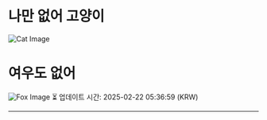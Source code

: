 
# 나만 없어 고양이

![Cat Image](https://cdn2.thecatapi.com/images/3dd.jpg)

# 여우도 없어
![Fox Image](https://randomfox.ca/images/73.jpg)
⏳ 업데이트 시간: 2025-02-22 05:36:59 (KRW)

---
